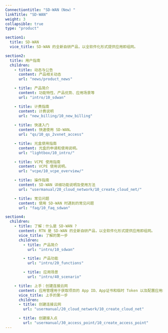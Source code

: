```yaml
---
Connectiontitle: "SD-WAN（New）"
linkTitle: "SD-WAN"
weight: 3
collapsible: true
type: "product"

section1:
  title: SD-WAN
  vice_title: SD-WAN 的全新自研产品，以全软件化形式提供应用即组网。

section2:
  title: 用户指南
  children:
    - title: 动态与公告
      content: 产品相关动态
      url: "news/product_news" 

    - title: 产品简介
      content: 功能特性、产品优势、应用场景等
      url: "intro/10_sdwan"

    - title: 计费指南
      content: 计费说明
      url: "new_billing/10_new_billing"  
  
    - title: 快速入门
      content: 快速使用 SD-WAN。
      url: "qs/10_qs_2vxnet_access"

    - title: 光盒使用指南
      content: 光盒的申请和使用说明。
      url: "lightbox/10_intro/"

    - title: VCPE 使用指南
      content: VCPE 使用说明。
      url: "vcpe/10_vcpe_overview/"

    - title: 操作指南
      content: SD-WAN 详细功能说明及使用方法
      url: "usermanual/20_cloud_network/10_create_cloud_net/"

    - title: 常见问题
      content: 使用 SD-WAN 时遇到的常见问题
      url: "faq/10_faq_sdwan"

section4:
  children:
    - title: 了解：什么是 SD-WAN ?
      content: RTN 是 SD-WAN 的全新自研产品，以全软件化形式提供应用即组网。
      vice_title: 了解的第一步
      children:
        - title: 产品简介
          url: "intro/10_sdwan"

        - title: 产品功能
          url: "intro/20_functions"

        - title: 应用场景
          url: "intro/40_scenario"

    - title: 上手：创建连接云网
      content: 应用管理用于获取项目的 App ID、App证书和临时 Token 以及配置应用的其他参数，以便开启 RTC 服务。
      vice_title: 上手的第一步
      children:
      - title: 创建连接云网
        url: "usermanual/20_cloud_network/10_create_cloud_net"

      - title: 创建接入点
        url: "usermanual/30_access_point/10_create_access_point"
---
```


<!-- type: "product" 这个参数表明这是一个产品index页面 -->
<!-- section1 为产品index页面 主标题 副标题 video  video_img为视频图片  -->
<!-- section2 为产品index页面 第一个大块的用户文档配置  -->
<!-- section3 为产品index页面 第二个大块的开发者文档配置  -->
<!-- section4 为产品index页面 第三个大块的学习路径配置  -->